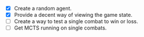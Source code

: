 - [x] Create a random agent.
- [x] Provide a decent way of viewing the game state.
- [ ] Create a way to test a single combat to win or loss.
- [ ] Get MCTS running on single combats.